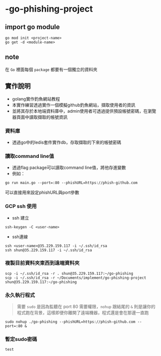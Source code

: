 # -go-phishing-project

## import go module
```
go mod init <project-name>
go get -d <module-name>
```

## note
在 `Go` 裡面每個 `package` 都要有一個獨立的資料夾


## 實作說明
* golang實作釣魚網站教程 
* 本實作練習透過實作一個模擬github釣魚網站，擷取使用者的資訊
* 並將其存於本地端資料庫中，admin使用者可透過提供預設帳號密碼，在瀏覽器頁面中讀取擷取的帳號資訊
### 資料庫
* 透過go中的ledis套件實作db，存取擷取的下來的帳號密碼

### 讀取command line值
* 透過flag package可以讀取command line值，將他存進變數
* 例如：
```
go run main.go --port=:80 --phishURL=https://phish-github.com
```
可以直接用來設定phishURL與port參數

### GCP ssh 使用
* ssh 建立
```
ssh-keygen -C <user-name>
```
* ssh連線
```
ssh <user-name>@35.229.159.117 -i ~/.ssh/id_rsa
ssh shun@35.229.159.117 -i ~/.ssh/id_rsa
```

### 複製目前資料夾東西到遠端資料夾

```
scp -i ~/.ssh/id_rsa -r . shun@35.229.159.117:~/go-phishing
scp -i ~/.ssh/id_rsa -r ~/Documents/implement/go-phishing-project shun@35.229.159.117:~/go-phishing
```
### 永久執行程式
> 需要 `sudo` 是因為監聽在 port 80 需要權限，`nohup` 跟結尾的 `&` 則是讓你的程式跑在背景，這樣即便你離開了遠端機器，程式還是會在那邊一直跑
```
sudo nohup ./go-phishing --phishURL=https://phish-github.com --port=:80 &
```
### 暫定sudo密碼
```
test
```
